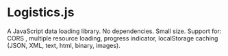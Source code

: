 Logistics.js
============

A JavaScript data loading library. No dependencies. Small size. Support for: CORS , multiple resource loading, progress indicator, localStorage caching (JSON, XML, text, html, binary, images). 
